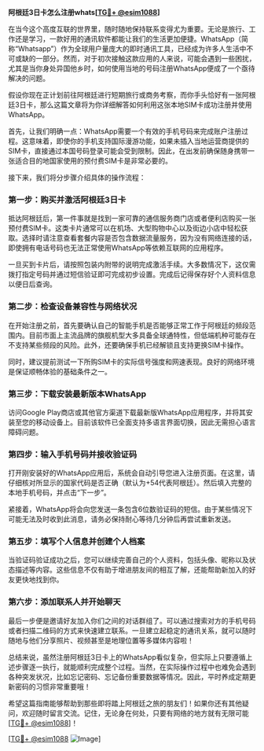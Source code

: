 **阿根廷3日卡怎么注册whats[[TG💪+ @esim1088](https://t.me/s/esim1088)]**

在当今这个高度互联的世界里，随时随地保持联系变得尤为重要。无论是旅行、工作还是学习，一款好用的通讯软件都能让我们的生活更加便捷。WhatsApp（简称“Whatsapp”）作为全球用户量庞大的即时通讯工具，已经成为许多人生活中不可或缺的一部分。然而，对于初次接触这款应用的人来说，可能会遇到一些困扰，尤其是当你身处异国他乡时，如何使用当地的号码注册WhatsApp便成了一个亟待解决的问题。

假设你现在正计划前往阿根廷进行短期旅行或商务考察，而你手头恰好有一张阿根廷3日卡，那么这篇文章将为你详细解答如何利用这张本地SIM卡成功注册并使用WhatsApp。

首先，让我们明确一点：WhatsApp需要一个有效的手机号码来完成账户注册过程。这意味着，即使你的手机支持国际漫游功能，如果未插入当地运营商提供的SIM卡，直接通过本国号码登录可能会受到限制。因此，在出发前确保随身携带一张适合目的地国家使用的预付费SIM卡是非常必要的。

接下来，我们将分步骤介绍具体的操作流程：

### 第一步：购买并激活阿根廷3日卡

抵达阿根廷后，第一件事就是找到一家可靠的通信服务商门店或者便利店购买一张预付费SIM卡。这类卡片通常可以在机场、大型购物中心以及街边小店中轻松获取。选择时请注意查看套餐内容是否包含数据流量服务，因为没有网络连接的话，即使拥有电话号码也无法正常使用WhatsApp等依赖互联网的应用程序。

一旦买到卡片后，请按照包装内附带的说明完成激活手续。大多数情况下，这仅需拨打指定号码并通过短信验证即可完成初步设置。完成后记得保存好个人资料信息以便日后查询。

### 第二步：检查设备兼容性与网络状况

在开始注册之前，首先要确认自己的智能手机是否能够正常工作于阿根廷的频段范围内。目前市面上主流品牌的旗舰机型大多具备全球通特性，但低端机种可能存在不支持某些频段的风险。此外，还要确保手机已经解锁且支持更换SIM卡操作。

同时，建议提前测试一下所购SIM卡的实际信号强度和网速表现。良好的网络环境是保证顺畅体验的基础条件之一。

### 第三步：下载安装最新版本WhatsApp

访问Google Play商店或其他官方渠道下载最新版WhatsApp应用程序，并将其安装至您的移动设备上。目前该软件已全面支持多语言界面切换，因此无需担心语言障碍问题。

### 第四步：输入手机号码并接收验证码

打开刚安装好的WhatsApp应用后，系统会自动引导您进入注册页面。在这里，请仔细核对所显示的国家代码是否正确（默认为+54代表阿根廷）。然后填入完整的本地手机号码，并点击“下一步”。

紧接着，WhatsApp将会向您发送一条包含6位数验证码的短信。由于某些情况下可能无法及时收到此消息，请务必保持耐心等待几分钟后再尝试重新发送。

### 第五步：填写个人信息并创建个人档案

当验证码验证成功之后，您可以继续完善自己的个人资料，包括头像、昵称以及状态描述等内容。这些信息不仅有助于增进朋友间的相互了解，还能帮助新加入的好友更快地找到你。

### 第六步：添加联系人并开始聊天

最后一步便是邀请好友加入你们之间的对话群组了。可以通过搜索对方的手机号码或者扫描二维码的方式来快速建立联系。一旦建立起稳定的通讯关系，就可以随时随地与他们分享照片、视频甚至是地理位置等多媒体内容啦！

总结来说，虽然注册阿根廷3日卡上的WhatsApp看似复杂，但实际上只要遵循上述步骤逐一执行，就能顺利完成整个过程。当然，在实际操作过程中也难免会遇到各种突发状况，比如忘记密码、忘记备份重要数据等情况。因此，平时养成定期更新密码的习惯非常重要哦！

希望这篇指南能够帮助到那些即将踏上阿根廷之旅的朋友们！如果你还有其他疑问，欢迎随时留言交流。记住，无论身在何处，只要有网络的地方就有无限可能[[TG💪+ @esim1088](https://t.me/s/esim1088)]！

[[TG💪+ @esim1088](https://t.me/s/esim1088) ![Image](https://i.postimg.cc/4NQfJmqS/Snipaste-2025-05-13-00-14-12.png)]